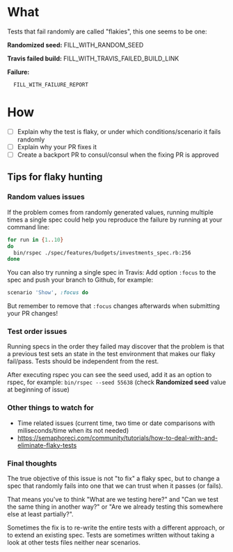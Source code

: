# What
Tests that fail randomly are called "flakies", this one seems to be one:

**Randomized seed:** FILL_WITH_RANDOM_SEED

**Travis failed build:** FILL_WITH_TRAVIS_FAILED_BUILD_LINK

**Failure:**

```
  FILL_WITH_FAILURE_REPORT
```

# How
- [ ] Explain why the test is flaky, or under which conditions/scenario it fails randomly
- [ ] Explain why your PR fixes it
- [ ] Create a backport PR to consul/consul when the fixing PR is approved

## Tips for flaky hunting

### Random values issues
If the problem comes from randomly generated values, running multiple times a single spec could help you reproduce the failure by running at your command line:
```bash
for run in {1..10}
do
  bin/rspec ./spec/features/budgets/investments_spec.rb:256
done
```

You can also try running a single spec in Travis:
Add option `:focus` to the spec and push your branch to Github, for example:
```ruby
scenario 'Show', :focus do
```

But remember to remove that `:focus` changes afterwards when submitting your PR changes!

### Test order issues
Running specs in the order they failed may discover that the problem is that a previous test sets an state in the test environment that makes our flaky fail/pass. Tests should be independent from the rest.

After executing rspec you can see the seed used, add it as an option to rspec, for example:
`bin/rspec --seed 55638` (check **Randomized seed** value at beginning of issue)

### Other things to watch for
- Time related issues (current time, two time or date comparisons with miliseconds/time when its not needed)
- https://semaphoreci.com/community/tutorials/how-to-deal-with-and-eliminate-flaky-tests

### Final thoughts
The true objective of this issue is not "to fix" a flaky spec, but to change a spec that randomly fails into one that we can trust when it passes (or fails). 

That means you've to think "What are we testing here?" and "Can we test the same thing in another way?" or "Are we already testing this somewhere else at least partially?".

Sometimes the fix is to re-write the entire tests with a different approach, or to extend an existing spec. Tests are sometimes written without taking a look at other tests files neither near scenarios.
